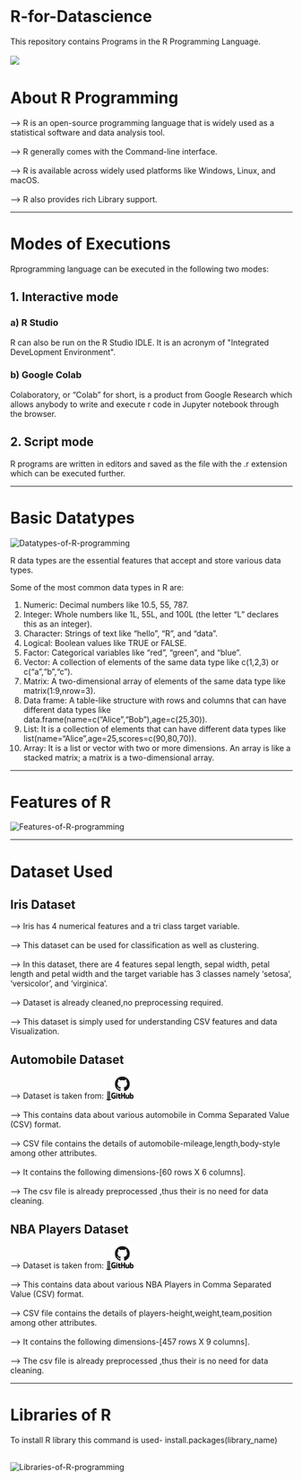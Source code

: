 # R-for-Datascience
This repository contains Programs in the R Programming Language.<br><br>
<img src="https://github.com/madhurimarawat/R-for-Datascience/assets/105432776/700e39ba-791c-4a2b-9d6b-e74bdbd3d1f7">

# About R Programming

--> R is an open-source programming language that is widely used as a statistical software and data analysis tool.<br><br>
--> R generally comes with the Command-line interface.<br><br>
--> R is available across widely used platforms like Windows, Linux, and macOS.<br><br>
--> R also provides rich Library support.<br>

---

# Modes of Executions
Rprogramming language can be executed in the following two modes:
<h2>1. Interactive mode</h2>
<h3>a) R Studio</h3>
R can also be run on the R Studio IDLE. It is an acronym of "Integrated DeveLopment Environment".<br>
<h3>b) Google Colab</h3>
Colaboratory, or “Colab” for short, is a product from Google Research which allows anybody to write and execute r code in Jupyter notebook through the browser.<br>
<h2>2. Script mode</h2>
R programs are written in editors and saved as the file with the .r extension which can be executed further. <br>

---

# Basic Datatypes
 <img src="https://cdn.educba.com/academy/wp-content/uploads/2019/11/r-data-types.png" height=400 width=680 title="Datatypes-of-R-programming" alt="Datatypes-of-R-programming">

R data types are the essential features that accept and store various data types.

Some of the most common data types in R are:
<ol>
<li>Numeric: Decimal numbers like 10.5, 55, 787.</li>
<li>Integer: Whole numbers like 1L, 55L, and 100L (the letter “L” declares this as an integer).</li>
<li>Character: Strings of text like “hello”, “R”, and “data”.</li>
<li>Logical: Boolean values like TRUE or FALSE.</li>
<li>Factor: Categorical variables like “red”, “green”, and “blue”.</li>
<li>Vector: A collection of elements of the same data type like c(1,2,3) or c(“a”,“b”,“c”).</li>
<li>Matrix: A two-dimensional array of elements of the same data type like matrix(1:9,nrow=3).</li>
<li>Data frame: A table-like structure with rows and columns that can have different data types like data.frame(name=c(“Alice”,“Bob”),age=c(25,30)).</li>
<li>List: It is a collection of elements that can have different data types like list(name=“Alice”,age=25,scores=c(90,80,70)).</li>
 <li>Array: It is a list or vector with two or more dimensions. An array is like a stacked matrix; a matrix is a two-dimensional array.</li>
</ol>

 ---

# Features of R
<img src="https://github.com/madhurimarawat/R-for-Datascience/assets/105432776/f9942f22-3f51-42fc-ad5a-5be86e60e4f4" height=400 width=680 title="Features-of-R-programming" alt="Features-of-R-programming">

---
 # Dataset Used

 <h2>Iris Dataset</h2>
--> Iris has 4 numerical features and a tri class target variable.<br><br>
--> This dataset can be used for classification as well as clustering.<br><br>
--> In this dataset, there are 4 features sepal length, sepal width, petal length and petal width and the target variable has 3 classes namely ‘setosa’, ‘versicolor’, and ‘virginica’.<br><br>
--> Dataset is already cleaned,no preprocessing required.<br><br>
--> This dataset is simply used for understanding CSV features and data Visualization.<br>

<h2>Automobile Dataset</h2>
--> Dataset is taken from: <a href="https://gist.github.com/lauvshree/20ee07bfaa6d97364006fc2320092526">🔗<img src="https://github.com/devicons/devicon/blob/master/icons/github/github-original-wordmark.svg" height =40 width=40 title="Automobile Dataset" alt="Automobile Dataset"> </a><br><br>
--> This contains data about various automobile in Comma Separated Value (CSV) format.<br><br>
--> CSV file contains the details of automobile-mileage,length,body-style among other attributes.<br><br>
--> It contains the following dimensions-[60 rows X 6 columns].<br><br>
--> The csv file is already preprocessed ,thus their is no need for data cleaning.<br>

<h2>NBA Players Dataset</h2>
--> Dataset is taken from: <a href="https://gist.github.com/ganeshbabuNN/80b55569fde8eb6a81518d4c8921c7a6" >🔗<img src="https://github.com/devicons/devicon/blob/master/icons/github/github-original-wordmark.svg" height =40 width=40 title="NBA Dataset" alt="NBA Dataset"> </a><br><br>
--> This contains data about various NBA Players in Comma Separated Value (CSV) format.<br><br>
--> CSV file contains the details of players-height,weight,team,position among other attributes.<br><br>
--> It contains the following dimensions-[457 rows X 9 columns].<br><br>
--> The csv file is already preprocessed ,thus their is no need for data cleaning.<br>

---
# Libraries of R

To install R library this command is used- install.packages(library_name) <br><br>

<img src="https://github.com/madhurimarawat/R-for-Datascience/assets/105432776/3ed5f9fc-b8ad-4c17-a730-f4ef59e5a303" height=400 width=680 title="Libraries-of-R-programming" alt="Libraries-of-R-programming">
